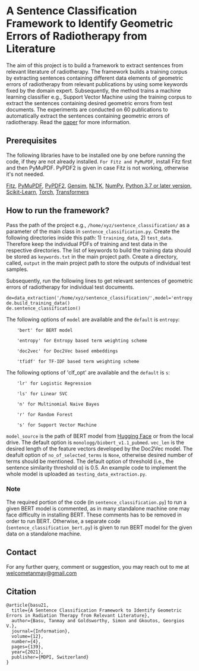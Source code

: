 # A Sentence Classification Framework to Identify Geometric Errors of Radiotherapy from Literature
The aim of this project is to build a framework to extract sentences from relevant literature of radiotherapy. The framework builds a training corpus by extracting sentences containing different data elements of geometric errors of radiotherapy from relevant publications by using some keywords fixed by the domain expert. Subsequently, the method trains a machine learning classifier e.g., Support Vector Machine using the training corpus to extract the sentences containing desired geometric errors from test documents. The experiments are conducted on 60 publications to automatically extract the sentences containing geometric errors of radiotherapy.  Read the [paper](https://www.mdpi.com/2078-2489/12/4/139/htm) for more information.

## Prerequisites
The following libraries have to be installed one by one before running the code, if they are not already installed. `For Fitz and PyMuPDF`, install Fitz first and then PyMuPDF. PyPDF2 is given in case Fitz is not working, otherwise it's not needed.

[Fitz](https://pypi.org/project/fitz/), [PyMuPDF](https://pypi.org/project/PyMuPDF/), [PyPDF2](https://pypi.org/project/PyPDF2/), [Gensim](https://github.com/RaRe-Technologies/gensim), [NLTK](https://www.nltk.org/install.html), [NumPy](https://numpy.org/install/), [Python 3.7 or later version](https://www.python.org/downloads/), [Scikit-Learn](https://scikit-learn.org/0.16/install.html), [Torch](https://pypi.org/project/torch/), [Transformers](https://pypi.org/project/transformers/)

## How to run the framework?

Pass the path of the project e.g., `/home/xyz/sentence_classification/` as a parameter of the main class in `sentence_classification.py`. Create the following directories inside this path: 1) `training_data`, 2) `test_data`. Therefore keep the individual PDFs of training and test data in the respective directories. The list of keywords to build the training data should be stored as `keywords.txt` in the main project path. Create a directory, called, `output` in the main project path to store the outputs of individual test samples. 

Subsequently, run the following lines to get relevant sentences of geometric errors of radiotherapy for individual test documents. 

```
de=data_extraction('/home/xyz/sentence_classification/',model='entropy',clf_opt='s',no_of_selected_terms=1500,threshold=0.5)  
de.build_training_data()       
de.sentence_classification()
```

The following options of `model` are available and the `default` is `entropy`: 

        'bert' for BERT model

        'entropy' for Entropy based term weighting scheme

        'doc2vec' for Doc2Vec based embeddings 

        'tfidf' for TF-IDF based term weighting scheme 

The following options of 'clf_opt' are available and the `default` is `s`: 

        'lr' for Logistic Regression 

        'ls' for Linear SVC

        'n' for Multinomial Naive Bayes

        'r' for Random Forest

        's' for Support Vector Machine 

`model_source` is the path of BERT model from [Hugging Face](https://huggingface.co/models?search=biobert) or from the local drive. The default option is `monologg/biobert_v1.1_pubmed`. `vec_len` is the desired length of the feature vectors developed by the Doc2Vec model. The deafult option of `no_of_selected_terms` is `None`, otherwise desired number of terms should be mentioned. The default option of threshold (i.e., the sentence similarity threshold α) is 0.5. An example code to implement the whole model is uploaded as `testing_data_extraction.py`. 

### Note
The required portion of the code (in `sentence_classification.py`) to run a given BERT model is commented, as in many standalone machine one may face difficulty in installing BERT. These comments has to be removed in order to run BERT. Otherwise, a separate code (`sentence_classification_bert.py`) is given to run BERT model for the given data on a standalone machine. 

## Contact

For any further query, comment or suggestion, you may reach out to me at welcometanmay@gmail.com

## Citation
```
@article{basu21,
  title={A Sentence Classification Framework to Identify Geometric Errors in Radiation Therapy from Relevant Literature},
  author={Basu, Tanmay and Goldsworthy, Simon and Gkoutos, Georgios V.},
  journal={Information},
  volume={12},
  number={4},
  pages={139},
  year={2021},
  publisher={MDPI, Switzerland}
}
```
